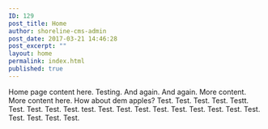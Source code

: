 ```yaml
---
ID: 129
post_title: Home
author: shoreline-cms-admin
post_date: 2017-03-21 14:46:28
post_excerpt: ""
layout: home
permalink: index.html
published: true
---
```

Home page content here. Testing. And again. And again. More content. More content here. How about dem apples? Test. Test. Test. Test. Testt. Test. Test. Test. Test. test. Test. Test. Test. Test. Test. Test. Test. Test. Test. Test. Test. Test. Test.